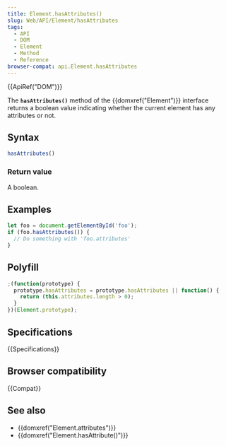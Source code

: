 ```yaml
---
title: Element.hasAttributes()
slug: Web/API/Element/hasAttributes
tags:
  - API
  - DOM
  - Element
  - Method
  - Reference
browser-compat: api.Element.hasAttributes
---
```

{{ApiRef("DOM")}}

The **`hasAttributes()`** method of the {{domxref("Element")}}
interface returns a boolean value indicating whether the current element has any
attributes or not.

## Syntax

```js
hasAttributes()
```

### Return value

A boolean.

## Examples

```js
let foo = document.getElementById('foo');
if (foo.hasAttributes()) {
  // Do something with 'foo.attributes'
}
```

## Polyfill

```js
;(function(prototype) {
  prototype.hasAttributes = prototype.hasAttributes || function() {
    return (this.attributes.length > 0);
  }
})(Element.prototype);
```

## Specifications

{{Specifications}}

## Browser compatibility

{{Compat}}

## See also

- {{domxref("Element.attributes")}}
- {{domxref("Element.hasAttribute()")}}
